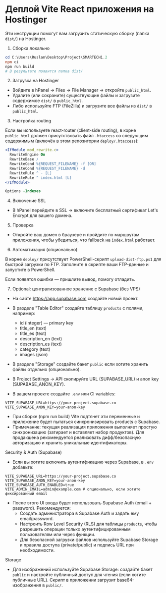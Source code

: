 # Деплой Vite React приложения на Hostinger

Эти инструкции помогут вам загрузить статическую сборку (папка `dist/`) на Hostinger.

1) Сборка локально

```powershell
cd C:\Users\Ruslan\Desktop\Project\SMARTECH1.2
npm ci
npm run build
# В результате появится папка dist/
```

2) Загрузка на Hostinger

- Войдите в hPanel → Files → File Manager → откройте `public_html`.
- Удалите (или сохраните) существующие файлы и загрузите содержимое `dist/` в `public_html`.
- Либо используйте FTP (FileZilla) и загрузите все файлы из `dist/` в `public_html`.

3) Настройка routing

Если вы используете react-router (client-side routing), в корне `public_html` должен присутствовать файл `.htaccess` со следующим содержимым (включён в этом репозитории `deploy/.htaccess`):

```apache
<IfModule mod_rewrite.c>
  RewriteEngine On
  RewriteBase /
  RewriteCond %{REQUEST_FILENAME} -f [OR]
  RewriteCond %{REQUEST_FILENAME} -d
  RewriteRule ^ - [L]
  RewriteRule ^ index.html [L]
</IfModule>

Options -Indexes
```

4) Включение SSL

- В hPanel перейдите в SSL → включите бесплатный сертификат Let's Encrypt для вашего домена.

5) Проверка

- Откройте ваш домен в браузере и пройдите по маршрутам приложения, чтобы убедиться, что fallback на `index.html` работает.

6) Автоматизация (опционально)

В корне `deploy/` присутствует PowerShell-скрипт `upload-dist-ftp.ps1` для быстрой загрузки по FTP. Заполните в скрипте ваши FTP-данные и запустите в PowerShell.

Если появятся ошибки — пришлите вывод, помогу отладить.

7) Optional: централизованное хранение с Supabase (без VPS)

- На сайте https://app.supabase.com создайте новый проект.
- В разделе "Table Editor" создайте таблицу `products` с полями, например:
  - id (integer) — primary key
  - title_en (text)
  - title_es (text)
  - description_en (text)
  - description_es (text)
  - category (text)
  - images (json)

- В разделе "Storage" создайте бакет `public` если хотите хранить файлы отдельно (опционально).
- В Project Settings → API скопируйте URL (SUPABASE_URL) и anon key (SUPABASE_ANON_KEY).
- В вашем проекте создайте `.env` или CI variables:

```text
VITE_SUPABASE_URL=https://your-project.supabase.co
VITE_SUPABASE_ANON_KEY=your-anon-key
```

- При сборке (npm run build) Vite подтянет эти переменные и приложение будет пытаться синхронизировать products с Supabase.
- Примечание: текущая реализация приложения выполняет простую синхронизацию (затирает и вставляет набор продуктов). Для продакшена рекомендуется реализовать дифф/безопасную авторизацию и хранить уникальные идентификаторы.

Security & Auth (Supabase)
- Если вы хотите включить аутентификацию через Supabase, в `.env` добавьте:

```text
VITE_SUPABASE_URL=https://your-project.supabase.co
VITE_SUPABASE_ANON_KEY=your-anon-key
VITE_SUPABASE_AUTH_ENABLED=true
VITE_ADMIN_EMAIL=admin@example.com # опционально, если хотите фиксированный email
```

- После этого UI входа будет использовать Supabase Auth (email + password). Рекомендуется:
  - Создать администратора в Supabase Auth и задать ему email/password.
  - Настроить Row Level Security (RLS) для таблицы `products`, чтобы разрешить операции только аутентифицированным пользователям или через функции.
  - Для безопасной загрузки файлов используйте Supabase Storage и правила доступа (private/public) и подпись URL при необходимости.

Storage
- Для изображений используйте Supabase Storage: создайте бакет `public` и настройте публичный доступ для чтения (если хотите публичные URL). Скрипт в приложении загрузит base64-изображения в `public/`.

